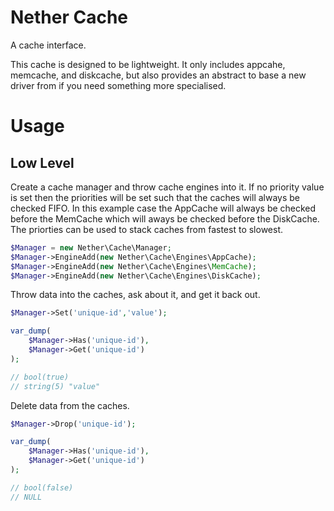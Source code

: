 # Nether Cache

A cache interface.

This cache is designed to be lightweight. It only includes appcahe, memcache,
and diskcache, but also provides an abstract to base a new driver from if you
need something more specialised.

# Usage

## Low Level

Create a cache manager and throw cache engines into it. If no priority value is set then the priorities will be set such that the caches will always be checked FIFO. In this example case the AppCache will always be checked before the MemCache which will aways be checked before the DiskCache. The priorties can be used to stack caches from fastest to slowest.

```php
$Manager = new Nether\Cache\Manager;
$Manager->EngineAdd(new Nether\Cache\Engines\AppCache);
$Manager->EngineAdd(new Nether\Cache\Engines\MemCache);
$Manager->EngineAdd(new Nether\Cache\Engines\DiskCache);
```

Throw data into the caches, ask about it, and get it back out.

```php
$Manager->Set('unique-id','value');

var_dump(
	$Manager->Has('unique-id'),
	$Manager->Get('unique-id')
);

// bool(true)
// string(5) "value"
```

Delete data from the caches.

```php
$Manager->Drop('unique-id');

var_dump(
	$Manager->Has('unique-id'),
	$Manager->Get('unique-id')
);

// bool(false)
// NULL
```
